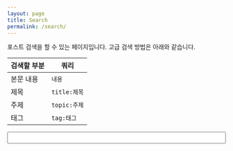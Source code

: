 ```yaml
---
layout: page
title: Search
permalink: /search/
---
```


포스트 검색을 할 수 있는 페이지입니다. 고급 검색 방법은 아래와 같습니다.

|검색할 부분|쿼리|
|-|-|
|본문 내용|`내용`|
|제목|`title:제목`|
|주제|`topic:주제`|
|태그|`tag:태그`|

<input type="textbox" id="search_box" style='width:100%;height:2em;font-family:"Noto Sans KR", -apple-system, BlinkMacSystemFont, "Segoe UI", "Segoe UI Symbol", "Segoe UI Emoji", "Apple Color Emoji", Roboto, Helvetica, Arial, sans-serif;' />
